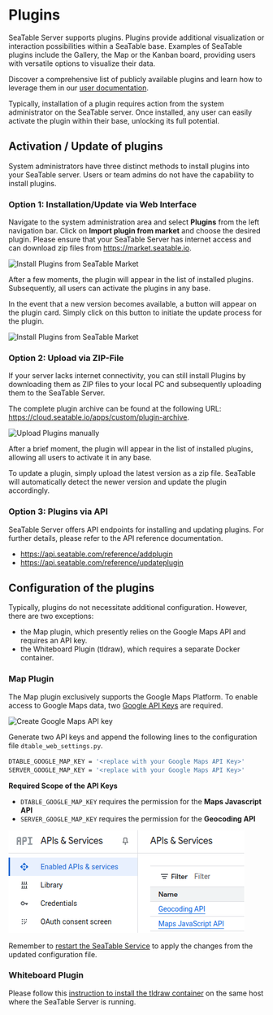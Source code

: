 # Plugins

SeaTable Server supports plugins. Plugins provide additional visualization or interaction possibilities within a SeaTable base. Examples of SeaTable plugins include the Gallery, the Map or the Kanban board, providing users with versatile options to visualize their data.

Discover a comprehensive list of publicly available plugins and learn how to leverage them in our [user documentation](https://seatable.io/docs/plugins/alle-plugins-in-der-uebersicht/?lang=auto).

Typically, installation of a plugin requires action from the system administrator on the SeaTable server. Once installed, any user can easily activate the plugin within their base, unlocking its full potential.

## Activation / Update of plugins

System administrators have three distinct methods to install plugins into your SeaTable server. Users or team admins do not have the capability to install plugins.

### Option 1: Installation/Update via Web Interface

Navigate to the system administration area and select **Plugins** from the left navigation bar. Click on **Import plugin from market** and choose the desired plugin. Please ensure that your SeaTable Server has internet access and can download zip files from <https://market.seatable.io>.

![Install Plugins from SeaTable Market](../assets/images/seatable-plugins-install.png)

After a few moments, the plugin will appear in the list of installed plugins. Subsequently, all users can activate the plugins in any base.

In the event that a new version becomes available, a button will appear on the plugin card. Simply click on this button to initiate the update process for the plugin.

![Install Plugins from SeaTable Market](../assets/images/seatable-plugins-update.png)

### Option 2: Upload via ZIP-File

If your server lacks internet connectivity, you can still install Plugins by downloading them as ZIP files to your local PC and subsequently uploading them to the SeaTable Server.

The complete plugin archive can be found at the following URL: <https://cloud.seatable.io/apps/custom/plugin-archive>.

![Upload Plugins manually](../assets/images/seatable-plugins-upload.png)

After a brief moment, the plugin will appear in the list of installed plugins, allowing all users to activate it in any base.

To update a plugin, simply upload the latest version as a zip file. SeaTable will automatically detect the newer version and update the plugin accordingly.

### Option 3: Plugins via API

SeaTable Server offers API endpoints for installing and updating plugins. For further details, please refer to the API reference documentation.

- <https://api.seatable.com/reference/addplugin>
- <https://api.seatable.com/reference/updateplugin>

## Configuration of the plugins

Typically, plugins do not necessitate additional configuration. However, there are two exceptions:

- the Map plugin, which presently relies on the Google Maps API and requires an API key.
- the Whiteboard Plugin (tldraw), which requires a separate Docker container.

### Map Plugin

The Map plugin exclusively supports the Google Maps Platform. To enable access to Google Maps data, two <a href="https://developers.google.com/maps/documentation/javascript/get-api-key?hl=en">Google API Keys</a> are required.

![Create Google Maps API key](../assets/images/google-maps-api.png)

Generate two API keys and append the following lines to the configuration file `dtable_web_settings.py`.

```bash
DTABLE_GOOGLE_MAP_KEY = '<replace with your Google Maps API Key>'
SERVER_GOOGLE_MAP_KEY = '<replace with your Google Maps API Key>'
```

**Required Scope of the API Keys**

- `DTABLE_GOOGLE_MAP_KEY` requires the permission for the **Maps Javascript API**
- `SERVER_GOOGLE_MAP_KEY` requires the permission for the **Geocoding API**

![The required API key permissions](../assets/images/maps-plugin-api-keys.png)

Remember to [restart the SeaTable Service](../maintenance/restart-seatable.md) to apply the changes from the updated configuration file.

### Whiteboard Plugin

Please follow this [instruction to install the tldraw container](../installation/components/whiteboard.md) on the same host where the SeaTable Server is running.
